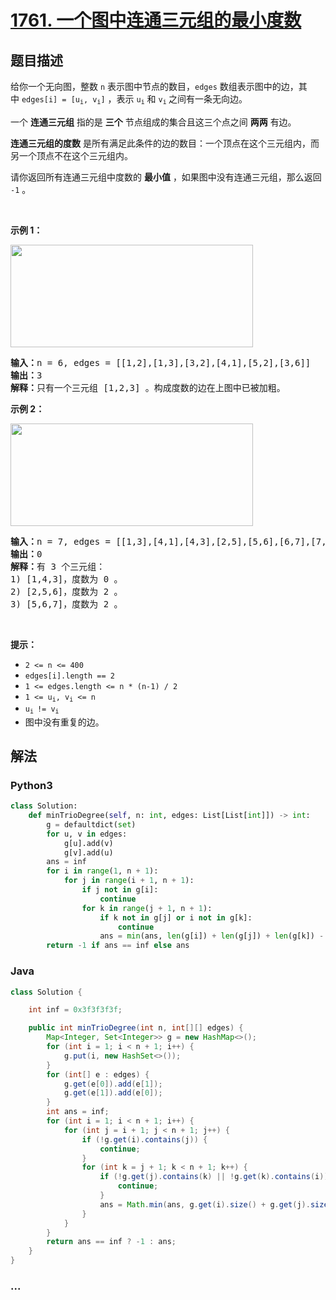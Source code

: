 # [1761. 一个图中连通三元组的最小度数](https://leetcode-cn.com/problems/minimum-degree-of-a-connected-trio-in-a-graph)



## 题目描述

<!-- 这里写题目描述 -->

<p>给你一个无向图，整数 <code>n</code> 表示图中节点的数目，<code>edges</code> 数组表示图中的边，其中 <code>edges[i] = [u<sub>i</sub>, v<sub>i</sub>]</code> ，表示 <code>u<sub>i</sub></code> 和 <code>v<sub>i</sub></code><sub> </sub>之间有一条无向边。</p>

<p>一个 <strong>连通三元组</strong> 指的是 <strong>三个</strong> 节点组成的集合且这三个点之间 <strong>两两</strong> 有边。</p>

<p><strong>连通三元组的度数</strong> 是所有满足此条件的边的数目：一个顶点在这个三元组内，而另一个顶点不在这个三元组内。</p>

<p>请你返回所有连通三元组中度数的 <strong>最小值</strong> ，如果图中没有连通三元组，那么返回 <code>-1</code> 。</p>

<p> </p>

<p><strong>示例 1：</strong></p>
<img alt="" src="https://assets.leetcode-cn.com/aliyun-lc-upload/uploads/2021/02/14/trios1.png" style="width: 388px; height: 164px;" />
<pre>
<b>输入：</b>n = 6, edges = [[1,2],[1,3],[3,2],[4,1],[5,2],[3,6]]
<b>输出：</b>3
<b>解释：</b>只有一个三元组 [1,2,3] 。构成度数的边在上图中已被加粗。
</pre>

<p><strong>示例 2：</strong></p>
<img alt="" src="https://assets.leetcode-cn.com/aliyun-lc-upload/uploads/2021/02/14/trios2.png" style="width: 388px; height: 164px;" />
<pre>
<b>输入：</b>n = 7, edges = [[1,3],[4,1],[4,3],[2,5],[5,6],[6,7],[7,5],[2,6]]
<b>输出：</b>0
<b>解释：</b>有 3 个三元组：
1) [1,4,3]，度数为 0 。
2) [2,5,6]，度数为 2 。
3) [5,6,7]，度数为 2 。
</pre>

<p> </p>

<p><strong>提示：</strong></p>

<ul>
	<li><code>2 <= n <= 400</code></li>
	<li><code>edges[i].length == 2</code></li>
	<li><code>1 <= edges.length <= n * (n-1) / 2</code></li>
	<li><code>1 <= u<sub>i</sub>, v<sub>i</sub> <= n</code></li>
	<li><code>u<sub>i </sub>!= v<sub>i</sub></code></li>
	<li>图中没有重复的边。</li>
</ul>


## 解法

<!-- 这里可写通用的实现逻辑 -->

<!-- tabs:start -->

### **Python3**

<!-- 这里可写当前语言的特殊实现逻辑 -->

```python
class Solution:
    def minTrioDegree(self, n: int, edges: List[List[int]]) -> int:
        g = defaultdict(set)
        for u, v in edges:
            g[u].add(v)
            g[v].add(u)
        ans = inf
        for i in range(1, n + 1):
            for j in range(i + 1, n + 1):
                if j not in g[i]:
                    continue
                for k in range(j + 1, n + 1):
                    if k not in g[j] or i not in g[k]:
                        continue
                    ans = min(ans, len(g[i]) + len(g[j]) + len(g[k]) - 6)
        return -1 if ans == inf else ans 
```

### **Java**

<!-- 这里可写当前语言的特殊实现逻辑 -->

```java
class Solution {

    int inf = 0x3f3f3f3f;

    public int minTrioDegree(int n, int[][] edges) {
        Map<Integer, Set<Integer>> g = new HashMap<>();
        for (int i = 1; i < n + 1; i++) {
            g.put(i, new HashSet<>());
        }
        for (int[] e : edges) {
            g.get(e[0]).add(e[1]);
            g.get(e[1]).add(e[0]);
        }
        int ans = inf;
        for (int i = 1; i < n + 1; i++) {
            for (int j = i + 1; j < n + 1; j++) {
                if (!g.get(i).contains(j)) {
                    continue;
                }
                for (int k = j + 1; k < n + 1; k++) {
                    if (!g.get(j).contains(k) || !g.get(k).contains(i)) {
                        continue;
                    }
                    ans = Math.min(ans, g.get(i).size() + g.get(j).size() + g.get(k).size() - 6);
                }
            }
        }
        return ans == inf ? -1 : ans;
    }
}
```

### **...**

```

```

<!-- tabs:end -->
